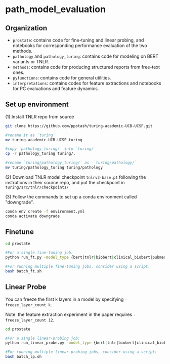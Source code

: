 # path_model_evaluation

## Organization
- `prostate`: contains code for fine-tuning and linear probing, and notebooks for corresponding performance evaluation of the two methods.
- `pathology` and `pathology_turing`: contains code for modeling on BERT variants or TNLR.
- `methods`: contains code for producing structured reports from free-text ones.
- `pyfunctions`: contains code for general utilities.
- `interpretations`: contains codes for feature extractions and notebooks for PC evaluations and feature dynamics.

## Set up environment
(1) Install TNLR repo from source
```bash
git clone https://github.com/ppotash/turing-academic-UCB-UCSF.git

#rename it as `turing`
mv turing-academic-UCB-UCSF turing

#copy `pathology_turing/` into `turing/`
cp -r pathology_turing turing/.

#rename `turing/pathology_turing/` as  `turing/pathology/`
mv turing/pathology_turing turing/pathology
```
(2) Download TNLR model checkpoint `tnlrv3-base.pt` following the instrutions in their source repo, and put the checkpoint in `turing/src/tnlr/checkpoints/`

(3) Follow the commands to set up a conda environment called "downgrade".
```bash
conda env create -f environment.yml
conda activate downgrade
```

## Finetune
```bash
cd prostate

#For a single fine-tuning job:
python run_ft.py -model_type {bert|tnlr|biobert|clinical_biobert|pubmed_bert} -run {0|1|2} -task {PrimaryGleason|SecondaryGleason|MarginStatusNone|SeminalVesicleNone}

#For running multiple fine-tuning jobs, consider using a script:
bash batch_ft.sh
```

## Linear Probe
You can freeze the first k layers in a model by specifying `-freeze_layer_count k`.

Note: the feature extraction experiment in the paper requires `-freeze_layer_count 12`.

```bash
cd prostate

#For a single linear-probing job:
python run_linear_probe.py -model_type {bert|tnlr|biobert|clinical_biobert|pubmef_bert} -run {0|1|2} -task {PrimaryGleason|SecondaryGleason|MarginStatusNone|SeminalVesicleNone} -freeze_layer_count {1-12}

#For running multiple linear-probing jobs, consider using a script:
bash batch_lp.sh
```
